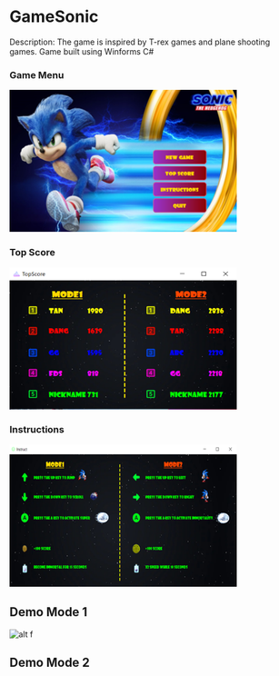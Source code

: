 # GameSonic

Description: The game is inspired by T-rex games and plane shooting games. Game built using Winforms C#

### Game Menu 
<p align="Left">
  <img src="https://github.com/PQD-11/GameSonic_CSharp/blob/main/Images/Menu.png" alt="MarineGEO circle logo" style="height: 250px; width:400px;">

### Top Score 
<p align="Left">
  <img src="https://github.com/PQD-11/GameSonic_CSharp/blob/main/Images/TopScore.png" alt="MarineGEO circle logo" style="height: 250px; width:400px;">
  
### Instructions
<p align="Left">
  <img src="https://github.com/PQD-11/GameSonic_CSharp/blob/main/Images/Instruction.png" alt="MarineGEO circle logo" style="height: 250px; width:400px;">
  
## Demo Mode 1

![alt f](https://github.com/PQD-11/GameSonic_CSharp/blob/main/Images/Mode1.gif?raw=true)

## Demo Mode 2 
